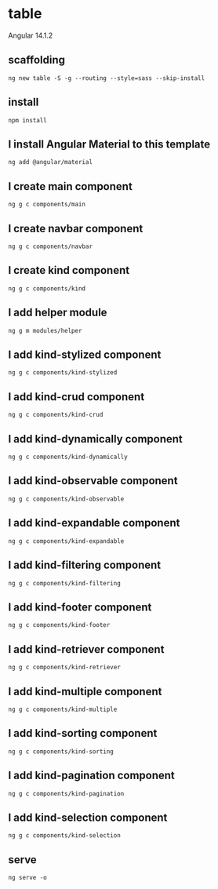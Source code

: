 # table

Angular 14.1.2

## scaffolding

```shell
ng new table -S -g --routing --style=sass --skip-install
```

## install

```shell
npm install
```

## I install Angular Material to this template

```shell
ng add @angular/material
```

## I create main component

```shell
ng g c components/main
```

## I create navbar component

```shell
ng g c components/navbar
```

## I create kind component

```shell
ng g c components/kind
```

## I add helper module

```shell
ng g m modules/helper
```

## I add kind-stylized component

```shell
ng g c components/kind-stylized
```

## I add kind-crud component

```shell
ng g c components/kind-crud
```

## I add kind-dynamically component

```shell
ng g c components/kind-dynamically
```

## I add kind-observable component

```shell
ng g c components/kind-observable
```

## I add kind-expandable component

```shell
ng g c components/kind-expandable
```

## I add kind-filtering component

```shell
ng g c components/kind-filtering
```

## I add kind-footer component

```shell
ng g c components/kind-footer
```

## I add kind-retriever component

```shell
ng g c components/kind-retriever
```

## I add kind-multiple component

```shell
ng g c components/kind-multiple
```

## I add kind-sorting component

```shell
ng g c components/kind-sorting
```

## I add kind-pagination component

```shell
ng g c components/kind-pagination
```

## I add kind-selection component

```shell
ng g c components/kind-selection
```

## serve

```shell
ng serve -o
```
